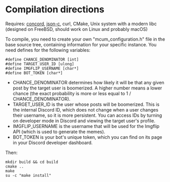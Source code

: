 # Compilation directions

Requires: [concord](https://github.com/Cogmasters/concord), [json-c](https://github.com/json-c/json-c), curl, CMake, Unix system with a modern libc (designed on FreeBSD, should work on Linux and probably macOS)

To compile, you need to create your own "mcum_configuration.h" file in the base source tree, containing information for your specific instance. You need defines for the following variables:

    #define CHANCE_DENOMINATOR [int]
    #define TARGET_USER_ID [ulong]
    #define IMGFLIP_USERNAME [char*]
    #define BOT_TOKEN [char*]

* CHANCE_DENOMINATOR determines how likely it will be that any given post by the target user is boomerized. A higher number means a lower chance (the exact probability is more or less equal to 1 / CHANCE_DENOMINATOR).
* TARGET_USER_ID is the user whose posts will be boomerized. This is the internal Discord ID, which does not change when a user changes their username, so it is more persistent. You can access IDs by turning on developer mode in Discord and viewing the target user's profile.
* IMGFLIP_USERNAME is the username that will be used for the Imgflip API (which is used to generate the memes).
* BOT_TOKEN is your bot's unique token, which you can find on its page in your Discord developer dashboard.

Then:

    mkdir build && cd build
    cmake ..
    make
    su -c "make install"

